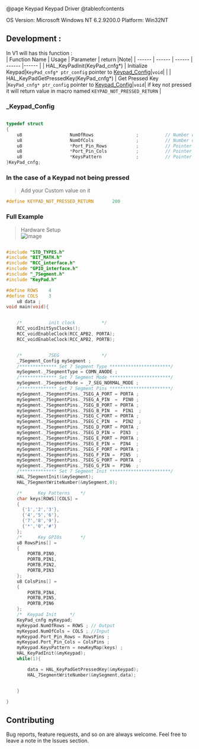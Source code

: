 @page Keypad Keypad Driver 
@tableofcontents

OS Version: Microsoft Windows NT 6.2.9200.0
Platform: Win32NT

## Development :  
In V1 will has this function :  
| Function Name | Usage |  Parameter | return |Note|
| ------ | ------ |  ------ |  ------ |------ |
| HAL_KeyPadInit(KeyPad_cnfg*)  | Initialize Keypad|`KeyPad_cnfg* ptr_config` pointer to <a href="#_Keypad_Config">Keypad_Config</a>|`void`| |
| HAL_KeyPadGetPressedKey(KeyPad_cnfg*)  | Get Pressed Key |`KeyPad_cnfg* ptr_config` pointer to <a href="#_Keypad_Config">Keypad_Config</a>|`void`| if key not pressed it will return value in macro named `KEYPAD_NOT_PRESSED_RETURN` |





### _Keypad_Config
```c

typedef struct 
{
    u8                  NumOfRows                ;          // Number of Rows in KeyPad - Configured as Output
    u8                  NumOfCols                ;          // Number of Columns in KeyPad - Configured as Input-PullUp
    u8                  *Port_Pin_Rows           ;          // Pointer to 1D Array Hold Rows Ports/Pins - like u8 arr[] = {PORTA,PIN0,PORTB,PIN1,....}
    u8                  *Port_Pin_Cols           ;          // Pointer to 1D Array Hold Columns Ports/Pins - like u8 arr[] = {PORTA,PIN0,PORTB,PIN1,....}
    u8                  *KeysPattern             ;          // Pointer to 2D Array Hold Patterns on KeyPad and pass it using keyword newKeyMap(arrName)
}KeyPad_cnfg; 

```


### In the case of a Keypad not being pressed 
> Add your Custom value on it
```c
#define KEYPAD_NOT_PRESSED_RETURN       200
```


### Full Example  
> Hardware Setup  
![image](https://drive.google.com/uc?export=download&id=1JK_UvN2h2fMgHPbX6tRREqsMlyvax-ae)
```c

#include "STD_TYPES.h"
#include "BIT_MATH.h"
#include "RCC_interface.h"
#include "GPIO_interface.h"
#include "_7Segment.h"
#include "KeyPad.h"

#define ROWS	4
#define COLS	3
	u8 data ;
void main(void){


	/*			init clock			*/
	RCC_voidInitSysClocks();
	RCC_voidEnableClock(RCC_APB2, PORTA);
	RCC_voidEnableClock(RCC_APB2, PORTB);


	/*			7SEG				*/
	_7Segment_Config mySegment ;
	/************** Set 7 Segment Type ***********************/
	mySegment._7SegmentType = COMN_ANODE ;
	/************** Set 7 Segment Mode ***********************/
	mySegment._7SegmentMode = _7_SEG_NORMAL_MODE ;
	/************** Set 7 Segment Pins ***********************/
	mySegment._7SegmentPins._7SEG_A_PORT = PORTA ;
	mySegment._7SegmentPins._7SEG_A_PIN  =  PIN0 ;
	mySegment._7SegmentPins._7SEG_B_PORT = PORTA ;
	mySegment._7SegmentPins._7SEG_B_PIN  =  PIN1  ;
	mySegment._7SegmentPins._7SEG_C_PORT = PORTA ;
	mySegment._7SegmentPins._7SEG_C_PIN  =  PIN2  ;
	mySegment._7SegmentPins._7SEG_D_PORT = PORTA ;
	mySegment._7SegmentPins._7SEG_D_PIN =  PIN3  ;
	mySegment._7SegmentPins._7SEG_E_PORT = PORTA ;
	mySegment._7SegmentPins._7SEG_E_PIN =  PIN4  ;
	mySegment._7SegmentPins._7SEG_F_PORT = PORTA ;
	mySegment._7SegmentPins._7SEG_F_PIN =  PIN5  ;
	mySegment._7SegmentPins._7SEG_G_PORT = PORTA  ;
	mySegment._7SegmentPins._7SEG_G_PIN =  PIN6  ;
	/************** Set 7 Segment Init ***********************/
	HAL_7SegmentInit(&mySegment);
	HAL_7SegmentWriteNumber(&mySegment,0);

	/*		Key Patterns	*/
	char keys[ROWS][COLS] =
	{
	  {'1','2','3'},
	  {'4','5','6'},
	  {'7','8','9'},
	  {'*','0','#'}
	};
	/*		Key GPIOs		*/
	u8 RowsPins[] =
	{
		PORTB,PIN0,
		PORTB,PIN1,
		PORTB,PIN2,
		PORTB,PIN3
	};
	u8 ColsPins[] =
	{
		PORTB,PIN4,
		PORTB,PIN5,
		PORTB,PIN6
	};
	/*	Keypad Init		*/
	KeyPad_cnfg myKeypad;
	myKeypad.NumOfRows = ROWS ;	// Output
	myKeypad.NumOfCols = COLS ;	//Input
	myKeypad.Port_Pin_Rows = RowsPins ;
	myKeypad.Port_Pin_Cols = ColsPins ;
	myKeypad.KeysPattern = newKeyMap(keys) ;
	HAL_KeyPadInit(&myKeypad);
	while(1){

	    data = HAL_KeyPadGetPressedKey(&myKeypad);
		HAL_7SegmentWriteNumber(&mySegment,data);


	}

}

```



## Contributing  
Bug reports, feature requests, and so on are always welcome. Feel free to leave a note in the Issues section.

